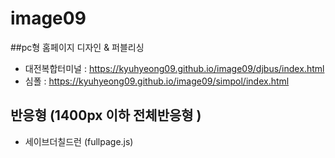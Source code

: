# image09
##pc형 홈페이지 디자인 & 퍼블리싱
- 대전복합터미널 : https://kyuhyeong09.github.io/image09/djbus/index.html
- 심폴 : https://kyuhyeong09.github.io/image09/simpol/index.html
## 반응형 (1400px 이하 전체반응형 )
- 세이브더칠드런 (fullpage.js)
